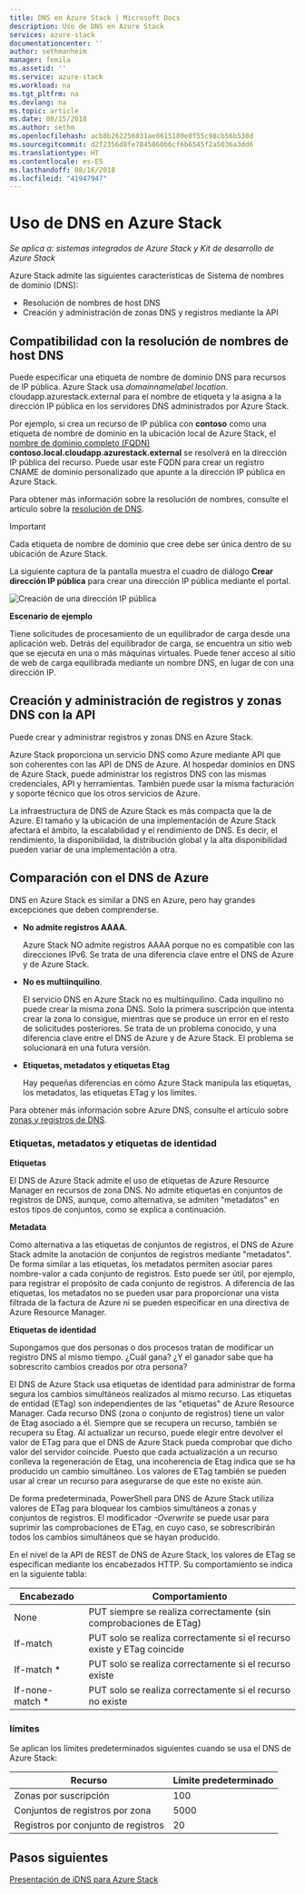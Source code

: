 ```yaml
---
title: DNS en Azure Stack | Microsoft Docs
description: Uso de DNS en Azure Stack
services: azure-stack
documentationcenter: ''
author: sethmanheim
manager: femila
ms.assetid: ''
ms.service: azure-stack
ms.workload: na
ms.tgt_pltfrm: na
ms.devlang: na
ms.topic: article
ms.date: 08/15/2018
ms.author: sethm
ms.openlocfilehash: acb8b262256031ae8615180e0f55c98cb56b538d
ms.sourcegitcommit: d2f2356d8fe7845860b6cf6b6545f2a5036a3dd6
ms.translationtype: HT
ms.contentlocale: es-ES
ms.lasthandoff: 08/16/2018
ms.locfileid: "41947947"
---
```

# <a name="using-dns-in-azure-stack"></a>Uso de DNS en Azure Stack

*Se aplica a: sistemas integrados de Azure Stack y Kit de desarrollo de Azure Stack*

Azure Stack admite las siguientes características de Sistema de nombres de dominio (DNS):

* Resolución de nombres de host DNS
* Creación y administración de zonas DNS y registros mediante la API

## <a name="support-for-dns-hostname-resolution"></a>Compatibilidad con la resolución de nombres de host DNS

Puede especificar una etiqueta de nombre de dominio DNS para recursos de IP pública. Azure Stack usa *domainnamelabel.location*. cloudapp.azurestack.external para el nombre de etiqueta y la asigna a la dirección IP pública en los servidores DNS administrados por Azure Stack.

Por ejemplo, si crea un recurso de IP pública con **contoso** como una etiqueta de nombre de dominio en la ubicación local de Azure Stack, el [nombre de dominio completo (FQDN)](https://en.wikipedia.org/wiki/Fully_qualified_domain_name) **contoso.local.cloudapp.azurestack.external** se resolverá en la dirección IP pública del recurso. Puede usar este FQDN para crear un registro CNAME de dominio personalizado que apunte a la dirección IP pública en Azure Stack.

Para obtener más información sobre la resolución de nombres, consulte el artículo sobre la [resolución de DNS](https://docs.microsoft.com/azure/dns/dns-for-azure-services?toc=%2fazure%2fvirtual-machines%2fwindows%2ftoc.json).

> [!IMPORTANT]
> Cada etiqueta de nombre de dominio que cree debe ser única dentro de su ubicación de Azure Stack.

La siguiente captura de la pantalla muestra el cuadro de diálogo **Crear dirección IP pública** para crear una dirección IP pública mediante el portal.

![Creación de una dirección IP pública](media/azure-stack-whats-new-dns/image01.png)

**Escenario de ejemplo**

Tiene solicitudes de procesamiento de un equilibrador de carga desde una aplicación web. Detrás del equilibrador de carga, se encuentra un sitio web que se ejecuta en una o más máquinas virtuales. Puede tener acceso al sitio de web de carga equilibrada mediante un nombre DNS, en lugar de con una dirección IP.

## <a name="create-and-manage-dns-zones-and-records-using-the-api"></a>Creación y administración de registros y zonas DNS con la API

Puede crear y administrar registros y zonas DNS en Azure Stack.

Azure Stack proporciona un servicio DNS como Azure mediante API que son coherentes con las API de DNS de Azure.  Al hospedar dominios en DNS de Azure Stack, puede administrar los registros DNS con las mismas credenciales, API y herramientas. También puede usar la misma facturación y soporte técnico que los otros servicios de Azure.

La infraestructura de DNS de Azure Stack es más compacta que la de Azure. El tamaño y la ubicación de una implementación de Azure Stack afectará el ámbito, la escalabilidad y el rendimiento de DNS. Es decir, el rendimiento, la disponibilidad, la distribución global y la alta disponibilidad pueden variar de una implementación a otra.

## <a name="comparison-with-azure-dns"></a>Comparación con el DNS de Azure

DNS en Azure Stack es similar a DNS en Azure, pero hay grandes excepciones que deben comprenderse.

* **No admite registros AAAA**.

    Azure Stack NO admite registros AAAA porque no es compatible con las direcciones IPv6.  Se trata de una diferencia clave entre el DNS de Azure y de Azure Stack.
* **No es multiinquilino**.

    El servicio DNS en Azure Stack no es multiinquilino. Cada inquilino no puede crear la misma zona DNS. Solo la primera suscripción que intenta crear la zona lo consigue, mientras que se produce un error en el resto de solicitudes posteriores.  Se trata de un problema conocido, y una diferencia clave entre el DNS de Azure y de Azure Stack. El problema se solucionará en una futura versión.
* **Etiquetas, metadatos y etiquetas Etag**

    Hay pequeñas diferencias en cómo Azure Stack manipula las etiquetas, los metadatos, las etiquetas ETag y los límites.

Para obtener más información sobre Azure DNS, consulte el artículo sobre [zonas y registros de DNS](../../dns/dns-zones-records.md).

### <a name="tags-metadata-and-etags"></a>Etiquetas, metadatos y etiquetas de identidad

**Etiquetas**

El DNS de Azure Stack admite el uso de etiquetas de Azure Resource Manager en recursos de zona DNS. No admite etiquetas en conjuntos de registros de DNS, aunque, como alternativa, se admiten "metadatos" en estos tipos de conjuntos, como se explica a continuación.

**Metadata**

Como alternativa a las etiquetas de conjuntos de registros, el DNS de Azure Stack admite la anotación de conjuntos de registros mediante "metadatos". De forma similar a las etiquetas, los metadatos permiten asociar pares nombre-valor a cada conjunto de registros. Esto puede ser útil, por ejemplo, para registrar el propósito de cada conjunto de registros. A diferencia de las etiquetas, los metadatos no se pueden usar para proporcionar una vista filtrada de la factura de Azure ni se pueden especificar en una directiva de Azure Resource Manager.

**Etiquetas de identidad**

Supongamos que dos personas o dos procesos tratan de modificar un registro DNS al mismo tiempo. ¿Cuál gana? ¿Y el ganador sabe que ha sobrescrito cambios creados por otra persona?

El DNS de Azure Stack usa etiquetas de identidad para administrar de forma segura los cambios simultáneos realizados al mismo recurso. Las etiquetas de entidad (ETag) son independientes de las "etiquetas" de Azure Resource Manager. Cada recurso DNS (zona o conjunto de registros) tiene un valor de Etag asociado a él. Siempre que se recupera un recurso, también se recupera su Etag. Al actualizar un recurso, puede elegir entre devolver el valor de ETag para que el DNS de Azure Stack pueda comprobar que dicho valor del servidor coincide. Puesto que cada actualización a un recurso conlleva la regeneración de Etag, una incoherencia de Etag indica que se ha producido un cambio simultáneo. Los valores de ETag también se pueden usar al crear un recurso para asegurarse de que este no existe aún.

De forma predeterminada, PowerShell para DNS de Azure Stack utiliza valores de ETag para bloquear los cambios simultáneos a zonas y conjuntos de registros. El modificador *-Overwrite* se puede usar para suprimir las comprobaciones de ETag, en cuyo caso, se sobrescribirán todos los cambios simultáneos que se hayan producido.

En el nivel de la API de REST de DNS de Azure Stack, los valores de ETag se especifican mediante los encabezados HTTP. Su comportamiento se indica en la siguiente tabla:

| Encabezado | Comportamiento|
|--------|---------|
| None   | PUT siempre se realiza correctamente (sin comprobaciones de ETag)|
| If-match| PUT solo se realiza correctamente si el recurso existe y ETag coincide|
| If-match *| PUT solo se realiza correctamente si el recurso existe|
| If-none-match *| PUT solo se realiza correctamente si el recurso no existe|

### <a name="limits"></a>límites

Se aplican los límites predeterminados siguientes cuando se usa el DNS de Azure Stack:

| Recurso| Límite predeterminado|
|---------|--------------|
| Zonas por suscripción| 100|
| Conjuntos de registros por zona| 5000|
| Registros por conjunto de registros| 20|

## <a name="next-steps"></a>Pasos siguientes

[Presentación de iDNS para Azure Stack](azure-stack-understanding-dns.md)

